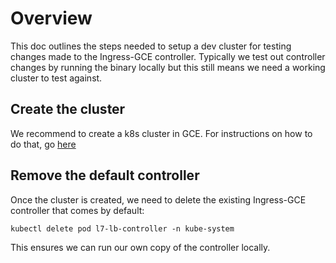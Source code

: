 # Overview

This doc outlines the steps needed to setup a dev cluster for testing changes
made to the Ingress-GCE controller. Typically we test out controller changes
by running the binary locally but this still means we need a working cluster
to test against.

## Create the cluster

We recommend to create a k8s cluster in GCE. For instructions on how to do
that, go [here](../deploy/gce/README.md)

## Remove the default controller

Once the cluster is created, we need to delete the existing Ingress-GCE controller
that comes by default:

```console
kubectl delete pod l7-lb-controller -n kube-system
```

This ensures we can run our own copy of the controller locally.
